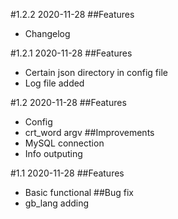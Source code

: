 #1.2.2 2020-11-28
##Features
- Changelog

#1.2.1 2020-11-28
##Features
- Certain json directory in config file
- Log file added

#1.2 2020-11-28
##Features
- Config
- crt_word argv
##Improvements
- MySQL connection
- Info outputing

#1.1 2020-11-28
##Features
- Basic functional
##Bug fix
- gb_lang adding